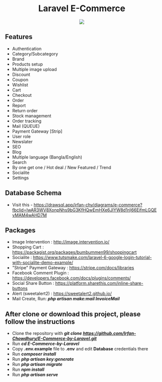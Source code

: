 <div align="center">
  
# Laravel E-Commerce

</div>

<p align="center"><img src="https://doofindermedia.s3.amazonaws.com/blog/2018/05/07/085124-que-es-ecommerce.jpg"></p>

## Features

- Authentication
- Category/Subcategory
- Brand
- Products setup
- Multiple image upload
- Discount
- Coupon
- Wishlist
- Cart
- Checkout
- Order
- Report
- Return order
- Stock management
- Order tracking
- Mail (QUEUE)
- Payment Gateway [Strip] 
- User role
- Newslater
- SEO
- Blog
- Multiple language (Bangla/English)
- Search
- By one get one / Hot deal / New Featured / Trend
- Socialite
- Settings

## Database Schema

- Visit this - https://drawsql.app/irfan-chy/diagrams/e-commerce?fbclid=IwAR3WV8XonpNhs9bG3KfHQwEmHXe6JlYW8d1rjl66EifmLGQEvMAM4wAHD7M

## Packages

- Image Intervention : http://image.intervention.io/
- Shopping Cart      : https://packagist.org/packages/bumbummen99/shoppingcart
- Socialite          : https://www.tutsmake.com/laravel-6-google-login-tutorial-with-socialite-demo-example/
- "Stripe" Payment Gateway : https://stripe.com/docs/libraries
- Facebook Comment Plugin : https://developers.facebook.com/docs/plugins/comments/
- Social Share Button : https://platform.sharethis.com/inline-share-buttons
- Alert (sweetalert2) : https://sweetalert2.github.io/
- Mail Create, Run: **_php artisan make:mail InvoiceMail_**

## After clone or download this project, please follow the instructions

- Clone the repository with **_git clone https://github.com/Irfan-Chowdhury/E-Commerce-by-Laravel.git_**
- Run **_cd E-Commerce-by-Laravel_**
- Copy **.env.example** file to **.env** and edit **Database** credentials there
- Run **_composer install_**
- Run **_php artisan key:generate_**
- Run **_php artisan migrate_**
- Run **_npm install_**
- Run **_php artisan serve_**

